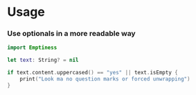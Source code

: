 # Usage

### Use optionals in a more readable way

```swift
import Emptiness

let text: String? = nil

if text.content.uppercased() == "yes" || text.isEmpty {
    print("Look ma no question marks or forced unwrapping")
}

```
